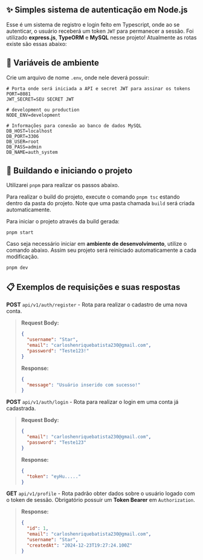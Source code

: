 ## ✨ Simples sistema de autenticação em Node.js
Esse é um sistema de registro e login feito em Typescript, onde ao se autenticar, o usuário receberá um token `JWT` para permanecer a sessão. Foi utilizado **express.js**, **TypeORM** e **MySQL** nesse projeto! Atualmente as rotas existe são essas abaixo:

## 🧰 Variáveis de ambiente
Crie um arquivo de nome `.env`, onde nele deverá possuir:
```env
# Porta onde será iniciada a API e secret JWT para assinar os tokens
PORT=8081
JWT_SECRET=SEU SECRET JWT

# development ou production
NODE_ENV=development

# Informações para conexão ao banco de dados MySQL
DB_HOST=localhost
DB_PORT=3306
DB_USER=root
DB_PASS=admin
DB_NAME=auth_system
```

## 🔧 Buildando e iniciando o projeto
Utilizarei `pnpm` para realizar os passos abaixo.

Para realizar o build do projeto, execute o comando `pnpm tsc` estando dentro da pasta do projeto. Note que uma pasta chamada `build` será criada automaticamente.

Para iniciar o projeto através da build gerada:

```
pnpm start
```

Caso seja necessário iniciar em **ambiente de desenvolvimento**, utilize o comando abaixo. Assim seu projeto será reiniciado automaticamente a cada modificação.

```
pnpm dev
```

## 📋 Exemplos de requisições e suas respostas
**POST** `api/v1/auth/register` - Rota para realizar o cadastro de uma nova conta.
> **Request Body:**
> ```json
> {
> 	"username": "Star",
> 	"email": "carloshenriquebatista230@gmail.com",
> 	"password": "Teste123!"
> }
> ```
>
> **Response:**
> ```json
> {
>   "message": "Usuário inserido com sucesso!"
> }

**POST** `api/v1/auth/login` - Rota para realizar o login em uma conta já cadastrada.
> **Request Body:**
> ```json
> {
> 	"email": "carloshenriquebatista230@gmail.com",
> 	"password": "Teste123"
> }
> ```
>
> **Response:**
> ```json
> {
> 	"token": "eyHu....."
> }
> ```

**GET** `api/v1/profile` - Rota padrão obter dados sobre o usuário logado com o token de sessão. Obrigatório possuir um **Token Bearer** em `Authorization`.
> **Response:**
> ```json
> {
> 	"id": 1,
> 	"email": "carloshenriquebatista230@gmail.com",
> 	"username": "Star",
> 	"createdAt": "2024-12-23T19:27:24.100Z"
> }
